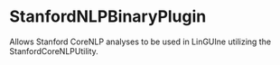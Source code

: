 StanfordNLPBinaryPlugin
=======================

Allows Stanford CoreNLP analyses to be used in LinGUIne utilizing the StanfordCoreNLPUtility.
